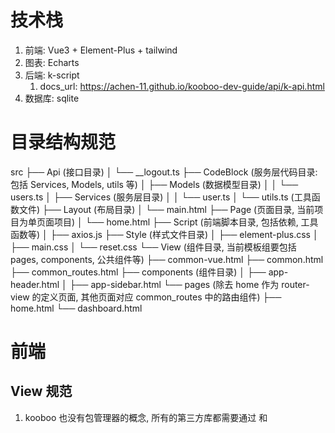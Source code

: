 # 技术栈
1. 前端: Vue3 + Element-Plus + tailwind
2. 图表: Echarts
3. 后端: k-script 
   1. docs_url: https://achen-11.github.io/kooboo-dev-guide/api/k-api.html
4. 数据库: sqlite

# 目录结构规范
src
├── Api (接口目录)
│   └── __logout.ts
├── CodeBlock (服务层代码目录: 包括 Services, Models, utils 等)
│   ├── Models (数据模型目录)
│   │   └── users.ts
│   ├── Services (服务层目录)
│   │   └── user.ts
│   └── utils.ts (工具函数文件)
├── Layout (布局目录)
│   └── main.html
├── Page (页面目录, 当前项目为单页面项目)
│   └── home.html
├── Script (前端脚本目录, 包括依赖, 工具函数等)
│   ├── axios.js
├── Style (样式文件目录)
│   ├── element-plus.css
│   ├── main.css
│   └── reset.css
└── View (组件目录, 当前模板组要包括 pages, components, 公共组件等)
    ├── common-vue.html
    ├── common.html
    ├── common_routes.html
    ├── components (组件目录)
    │   ├── app-header.html
    │   ├── app-sidebar.html
    └── pages (除去 home 作为 router-view 的定义页面, 其他页面对应 common_routes 中的路由组件)
        ├── home.html
        └── dashboard.html

# 前端

## View 规范

1. kooboo 也没有包管理器的概念, 所有的第三方库都需要通过 <link> 和 <script> 标签进行引入
2. 无需开发登录页, 直接使用 kooboo 内置的登录流程即可(该模版已集成)
   - 参考: (https://achen-11.github.io/kooboo-dev-guide/dev-guide/practice/Vue-quickly/login.html)
3. 在使用 Views 下的组件时, 需要先通过<view id="viewName"></view>的方式进行引入(文件夹使用.进行分隔)
    - 例如: `<view id="pages.dashboard">
    - 注意:
      - 1. <view>不需要重复引入, 全局只需要有一处引入即可, 否则会导致重复注册
      - 2.注册 page view 时, 需要在 common-vue.html 顶部声明, 而不是 common_routes
        - 原因: 执行到 common_routes 时已经注册完组件了
4. 前端请求基于 `Scripts/http.js` 封装
   - 错误写法：检查 `response.data.success` 和处理 `response.data.message`
   - 正确写法：直接使用 `response.data`，因为 http.js 中的拦截器已经处理了错误情况
5. **表单初始化**
   - 错误：表单对象中缺少 `_id` 字段，导致更新操作异常
   - 正确：确保表单对象包含所有必要字段，特别是用于标识的 `_id` 字段
  
## Element-plus常见使用错误
1. **el-icon 使用**
   - 错误写法：使用 `<el-icon><arrow-up /></el-icon>` 格式
   - 正确写法(使用<icon-xxx>, 并通过 class 定义宽高):  
     - `<el-button @click="goBack" icon="icon-arrow-left" class="mr-2"></el-button>`
2. **不能使用自闭合标签**
   - 错误写法：使用自闭合标签 `<el-table-column />`
   - 正确写法：使用双闭合标签 `<el-table-column></el-table-column>`
3. **UI 布局与表单元素样式**
   - 正确：为el-select(下拉选择框)设置固定宽度，如 `class="w-[160px]"`，根据内容长度调整

# 服务端

## API 开发规范
1. 使用 k.api 进行 api 定义
   - 文档: https://achen-11.github.io/kooboo-dev-guide/api/k-api.html
2. API 路由命名
   - 错误：使用 `k.api.get("/:id", (id) => {})` 这样的路由参数格式
   - 正确：使用 `k.api.get("detail", () => {})` 并通过 `k.request.queryString.id` 获取参数
3. API 参数获取
   - 错误：使用 `ctx.request.body`, `ctx.params`, `ctx.query` 等 Express/Koa 风格的参数获取
   - 正确：
     - params 通过 `k.request.queryString` 获取
     - body 直接通过回调函数参数获取，如 `k.api.post("create", (body) => {})`
     - formData 通过`k.request.form.get(key)` 获取
4. 响应格式
   - 错误：手动构造 `{ success: true, data: result }` 格式的响应
   - 正确：使用 `utils.ts` 中的 `successResponse` 和 `failResponse` 函数统一响应格式

## 数据库操作规范

1. 使用 sqlite 作为数据库
   - k.DB 文档: https://achen-11.github.io/kooboo-dev-guide/api/k-DB.html
2. kooboo的表自带 `_id` 作为主键, 不需要手动创建和管理
3. 可以使用 sqlite_orm_v2 进行便捷操作, 也可以使用 `k.DB.sqlite.query(sql)` 执行原生 sql
4. SQL 查询参数传递
   - 错误：使用数组形式传递参数，如 `k.DB.sqlite.query(sql, [param1, param2])`，或使用 `?` 作为参数占位符
   - 正确：使用命名参数对象，如 `k.DB.sqlite.query(sql, { key1: value1, key2: value2 })`，并在 SQL 中使用 `@key` 形式的参数占位符
5. API路径定义
   - 通过文件夹进行定义前缀, 只需要定义特定路径, 例如: 定义 `api/product/create`, 需要在`Api`目录下创建`product.ts`文件, 然后定义
        ```ts
        k.api.post('create', (body) => {
        // 处理逻辑
        })
        ```

**正确写法**：
```ts
k.api.post('create', (body) => {
    // 处理逻辑
})
```

## sqlite_orm_v2 使用规范
1. 不支持模糊查询, 不支持大小比较, 如"$glt", "$gte", "$like"等
   - 错误：依赖 sqlite_orm_v2 的 `$like` 操作符
   - 正确：对于模糊查询和比较大小，使用原生 SQL 查询 `k.DB.sqlite.query(sql, params)`
2. 查询时的排序参数
   - 错误：使用 `sort: { created: -1 }` 格式的排序参数
   - 正确：使用 `sort: { prop: 'created', order: 'descending' }` 格式
3. 分页查询结果处理
   - 错误：对 `findPaginated` 返回的结果进行额外包装，如 `return successResponse({ list: result.items, total: result.total, ... })`
   - 正确：直接返回 `findPaginated` 的结果，如 `return successResponse(result)`，因为它已经包含了 `list` 和 `total` 字段
4. 查询方法使用
   - 错误：使用 `find` 方法查询所有记录，如 `OrderItemModel.find({ orderId: id })`
   - 正确：
     1. 使用 `findAll` 方法查询所有记录，如 `OrderItemModel.findAll({ orderId: id })`,
     2. 使用 `findPaginated` 方法查询分页记录，如 `OrderItemModel.findPaginated({ orderId: id, page: 1, pageSize: 10 })` (更复杂的查询建议直接通过 `k.DB.sqlite.query(sql, params)`查询)
     3. 使用 `findOne` 方法查询单条记录，如 `OrderItemModel.findOne({ orderId: id })`
     4. 使用 `findById` 方法查询单条记录，如 `OrderItemModel.findById(id)`
     5. 使用 `k.DB.sqlite.query` 执行原生 sql 进行查询
5. 自动创建 created 和 updated 字段
    - 在使用 sqlite_orm_v2 定义模型时，可以通过 `define` 方法的第二个参数 `options` 中的 `timestamps` 选项来自动添加 `created` 和 `updated` 字段，无需手动在模型中定义这些字段。
6. 枚举类型的正确引用方式
   - 在定义模型字段类型时，对于枚举类型的引用有特定的语法格式。
   - 正确的枚举类型引用:
        ```ts
        // 定义枚举
        export enum ProductStatus {
            Pending,
            Passed,
            Rejected
        }

        // 在模型中引用枚举
        const model = define("products", {
            // ...其他字段
            status: {
                type: <ProductStatus>Number, // 使用 <枚举名>基础类型 的格式
                default: ProductStatus.Pending
            },
            size: {
                type: <'xs' | 'lg' | 'xl'>String, // 使用联合类型限制字符串值
            }
        })
        ```
7. 日期类型字段的正确声明方式
   - 在定义模型字段类型时，对于日期类型字段的声明有特定的语法格式。
   - 正确的日期类型字段声明:
        ```ts
        import { define, DataTypes } from 'module:sqlite_orm_v2'
        // 定义日期类型字段
        const model = define("products", {
            // ...其他字段
            published: {
                type: DataTypes.Timestamp,
                default: Date.now()
            }
        })

# 其他注意事项

1. **错误处理**
   - 在服务层应该捕获所有可能的异常，并返回适当的错误响应
   - 在 API 层应该简化代码，直接调用服务层方法并返回结果

2. **代码一致性**
   - 确保枚举值和状态映射在整个应用中保持一致
   - 确保命名风格统一（如 camelCase 或 snake_case）